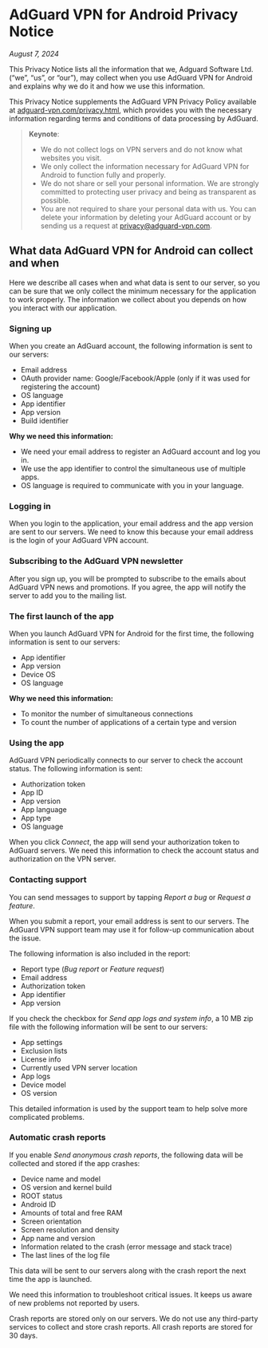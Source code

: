
# AdGuard VPN for Android Privacy Notice

*August 7, 2024*

This Privacy Notice lists all the information that we, Adguard Software Ltd. (“we”, “us”, or “our”), may collect when you use AdGuard VPN for Android and explains why we do it and how we use this information.

This Privacy Notice supplements the AdGuard VPN Privacy Policy available at [adguard-vpn.com/privacy.html](https://adguard-vpn.com/privacy.html), which provides you with the necessary information regarding terms and conditions of data processing by AdGuard.

> **Keynote**:
>
> - We do not collect logs on VPN servers and do not know what websites you visit.
> - We only collect the information necessary for AdGuard VPN for Android to function fully and properly.
> - We do not share or sell your personal information. We are strongly committed to protecting user privacy and being as transparent as possible.
> - You are not required to share your personal data with us. You can delete your information by deleting your AdGuard account or by sending us a request at [privacy@adguard-vpn.com](mailto:privacy@adguard-vpn.com).

## What data AdGuard VPN for Android can collect and when

Here we describe all cases when and what data is sent to our server, so you can be sure that we only collect the minimum necessary for the application to work properly. The information we collect about you depends on how you interact with our application.

### Signing up

When you create an AdGuard account, the following information is sent to our servers:

- Email address
- OAuth provider name: Google/Facebook/Apple (only if it was used for registering the account)
- OS language
- App identifier
- App version
- Build identifier

**Why we need this information:**

- We need your email address to register an AdGuard account and log you in.
- We use the app identifier to control the simultaneous use of multiple apps.
- OS language is required to communicate with you in your language.

### Logging in

When you login to the application, your email address and the app version are sent to our servers. We need to know this because your email address is the login of your AdGuard VPN account.

### Subscribing to the AdGuard VPN newsletter

After you sign up, you will be prompted to subscribe to the emails about AdGuard VPN news and promotions. If you agree, the app will notify the server to add you to the mailing list.

### The first launch of the app

When you launch AdGuard VPN for Android for the first time, the following information is sent to our servers:

- App identifier
- App version
- Device OS
- OS language

**Why we need this information:**

- To monitor the number of simultaneous connections
- To count the number of applications of a certain type and version

### Using the app

AdGuard VPN periodically connects to our server to check the account status. The following information is sent:

- Authorization token
- App ID
- App version
- App language
- App type
- OS language

When you click *Connect*, the app will send your authorization token to AdGuard servers. We need this information to check the account status and authorization on the VPN server.

### Contacting support

You can send messages to support by tapping *Report a bug* or *Request a feature*.

When you submit a report, your email address is sent to our servers. The AdGuard VPN support team may use it for follow-up communication about the issue.

The following information is also included in the report:

- Report type (*Bug report* or *Feature request*)
- Email address
- Authorization token
- App identifier
- App version

If you check the checkbox for *Send app logs and system info*, a 10 MB zip file with the following information will be sent to our servers:

- App settings
- Exclusion lists
- License info
- Currently used VPN server location
- App logs
- Device model
- OS version

This detailed information is used by the support team to help solve more complicated problems.

### Automatic crash reports

If you enable *Send anonymous crash reports*, the following data will be collected and stored if the app crashes:

- Device name and model
- OS version and kernel build
- ROOT status
- Android ID
- Amounts of total and free RAM
- Screen orientation
- Screen resolution and density
- App name and version
- Information related to the crash (error message and stack trace)
- The last lines of the log file

This data will be sent to our servers along with the crash report the next time the app is launched.

We need this information to troubleshoot critical issues. It keeps us aware of new problems not reported by users.

Crash reports are stored only on our servers. We do not use any third-party services to collect and store crash reports. All crash reports are stored for 30 days.

